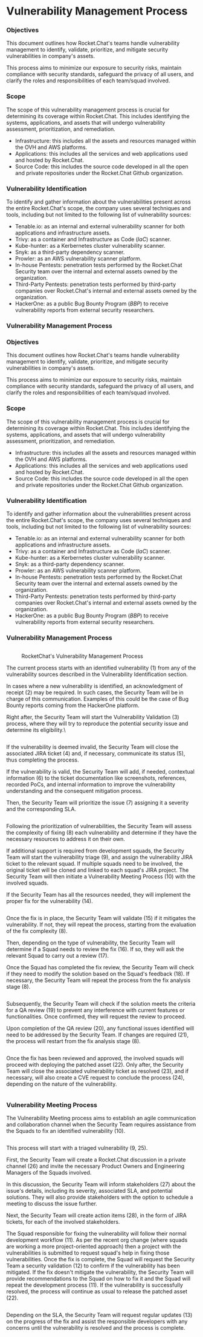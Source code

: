 # Vulnerability Management Process

### Objectives

This document outlines how Rocket.Chat's teams handle vulnerability management to identify, validate, prioritize, and mitigate security vulnerabilities in company's assets.

This process aims to minimize our exposure to security risks, maintain compliance with security standards, safeguard the privacy of all users, and clarify the roles and responsibilities of each team/squad involved.

### Scope

The scope of this vulnerability management process is crucial for determining its coverage within Rocket.Chat. This includes identifying the systems, applications, and assets that will undergo vulnerability assessment, prioritization, and remediation.

* Infrastructure: this includes all the assets and resources managed within the OVH and AWS platforms.
* Applications: this includes all the services and web applications used and hosted by Rocket.Chat.
* Source Code: this includes the source code developed in all the open and private repositories under the Rocket.Chat Github organization.

### Vulnerability Identification

To identify and gather information about the vulnerabilities present across the entire Rocket.Chat's scope, the company uses several techniques and tools, including but not limited to the following list of vulnerability sources:

* Tenable.io: as an internal and external vulnerability scanner for both applications and infrastructure assets.
* Trivy: as a container and Infrastructure as Code (_IaC_) scanner.
* Kube-hunter: as a Kerbernetes cluster vulnerability scanner.
* Snyk: as a third-party dependency scanner.
* Prowler: as an AWS vulnerability scanner platform.
* In-house Pentests: penetration tests performed by the Rocket.Chat Security team over the internal and external assets owned by the organization.
* Third-Party Pentests: penetration tests performed by third-party companies over Rocket.Chat's internal and external assets owned by the organization.
* HackerOne: as a public Bug Bounty Program (_BBP_) to receive vulnerability reports from external security researchers.

### Vulnerability Management Process

### Objectives

This document outlines how Rocket.Chat's teams handle vulnerability management to identify, validate, prioritize, and mitigate security vulnerabilities in company's assets.

This process aims to minimize our exposure to security risks, maintain compliance with security standards, safeguard the privacy of all users, and clarify the roles and responsibilities of each team/squad involved.

### Scope

The scope of this vulnerability management process is crucial for determining its coverage within Rocket.Chat. This includes identifying the systems, applications, and assets that will undergo vulnerability assessment, prioritization, and remediation.

* Infrastructure: this includes all the assets and resources managed within the OVH and AWS platforms.
* Applications: this includes all the services and web applications used and hosted by Rocket.Chat.
* Source Code: this includes the source code developed in all the open and private repositories under the Rocket.Chat Github organization.

### Vulnerability Identification

To identify and gather information about the vulnerabilities present across the entire Rocket.Chat's scope, the company uses several techniques and tools, including but not limited to the following list of vulnerability sources:

* Tenable.io: as an internal and external vulnerability scanner for both applications and infrastructure assets.
* Trivy: as a container and Infrastructure as Code (_IaC_) scanner.
* Kube-hunter: as a Kerbernetes cluster vulnerability scanner.
* Snyk: as a third-party dependency scanner.
* Prowler: as an AWS vulnerability scanner platform.
* In-house Pentests: penetration tests performed by the Rocket.Chat Security team over the internal and external assets owned by the organization.
* Third-Party Pentests: penetration tests performed by third-party companies over Rocket.Chat's internal and external assets owned by the organization.
* HackerOne: as a public Bug Bounty Program (_BBP_) to receive vulnerability reports from external security researchers.

### Vulnerability Management Process

<figure><img src="../../../.gitbook/assets/vulnerability_management_process.png" alt=""><figcaption><p>RocketChat's Vulnerability Management Process</p></figcaption></figure>

The current process starts with an identified vulnerability (1) from any of the vulnerability sources described in the Vulnerability Identification section.

In cases where a new vulnerability is identified, an acknowledgment of receipt (2) may be required. In such cases, the Security Team will be in charge of this communication. Examples of this could be the case of Bug Bounty reports coming from the HackerOne platform.

Right after, the Security Team will start the Vulnerability Validation (3) process, where they will try to reproduce the potential security issue and determine its eligibility.\


<figure><img src="../../../.gitbook/assets/process_1.png" alt=""><figcaption></figcaption></figure>

If the vulnerability is deemed invalid, the Security Team will close the associated JIRA ticket (4) and, if necessary, communicate its status (5), thus completing the process.

If the vulnerability is valid, the Security Team will add, if needed, contextual information (6) to the ticket documentation like screenshots, references, recorded PoCs, and internal information to improve the vulnerability understanding and the consequent mitigation process.

Then, the Security Team will prioritize the issue (7) assigning it a severity and the corresponding SLA.

<figure><img src="../../../.gitbook/assets/process_2.png" alt=""><figcaption></figcaption></figure>

Following the prioritization of vulnerabilities, the Security Team will assess the complexity of fixing (8) each vulnerability and determine if they have the necessary resources to address it on their own.

If additional support is required from development squads, the Security Team will start the vulnerability triage (9), and assign the vulnerability JIRA ticket to the relevant squad. If multiple squads need to be involved, the original ticket will be cloned and linked to each squad's JIRA project. The Security Team will then initiate a Vulnerability Meeting Process (10) with the involved squads.

If the Security Team has all the resources needed, they will implement the proper fix for the vulnerability (14).

<figure><img src="../../../.gitbook/assets/process_3.png" alt=""><figcaption></figcaption></figure>

Once the fix is in place, the Security Team will validate (15) if it mitigates the vulnerability. If not, they will repeat the process, starting from the evaluation of the fix complexity (8).

Then, depending on the type of vulnerability, the Security Team will determine if a Squad needs to review the fix (16). If so, they will ask the relevant Squad to carry out a review (17).

Once the Squad has completed the fix review, the Security Team will check if they need to modify the solution based on the Squad's feedback (18). If necessary, the Security Team will repeat the process from the fix analysis stage (8).

<figure><img src="../../../.gitbook/assets/process_4.png" alt=""><figcaption></figcaption></figure>

Subsequently, the Security Team will check if the solution meets the criteria for a QA review (19) to prevent any interference with current features or functionalities. Once confirmed, they will request the review to proceed.

Upon completion of the QA review (20), any functional issues identified will need to be addressed by the Security Team. If changes are required (21), the process will restart from the fix analysis stage (8).

<figure><img src="../../../.gitbook/assets/process_5.png" alt=""><figcaption></figcaption></figure>

Once the fix has been reviewed and approved, the involved squads will proceed with deploying the patched asset (22). Only after, the Security Team will close the associated vulnerability ticket as resolved (23), and if necessary, will also create a CVE request to conclude the process (24), depending on the nature of the vulnerability.

<figure><img src="../../../.gitbook/assets/process_6.png" alt=""><figcaption></figcaption></figure>

### Vulnerability Meeting Process

The Vulnerability Meeting process aims to establish an agile communication and collaboration channel when the Security Team requires assistance from the Squads to fix an identified vulnerability (10).

<figure><img src="../../../.gitbook/assets/vulnerability_meeting_process.png" alt=""><figcaption></figcaption></figure>

This process will start with a triaged vulnerability (9, 25).

First, the Security Team will create a Rocket.Chat discussion in a private channel (26) and invite the necessary Product Owners and Engineering Managers of the Squads involved.

In this discussion, the Security Team will inform stakeholders (27) about the issue's details, including its severity, associated SLA, and potential solutions. They will also provide stakeholders with the option to schedule a meeting to discuss the issue further.

Next, the Security Team will create action items (28), in the form of JIRA tickets, for each of the involved stakeholders.

The Squad responsible for fixing the vulnerability will follow their normal development workflow (11). As per the recent org change (where squads are working a more project-oriented approach) then a project with the vulnerabilities is submitted to request squad's help in fixing those vulnerabilities. Once the fix is complete, the Squad will request the Security Team a security validation (12) to confirm if the vulnerability has been mitigated. If the fix doesn't mitigate the vulnerability, the Security Team will provide recommendations to the Squad on how to fix it and the Squad will repeat the development process (11). If the vulnerability is successfully resolved, the process will continue as usual to release the patched asset (22).

<figure><img src="../../../.gitbook/assets/process_7.png" alt=""><figcaption></figcaption></figure>

Depending on the SLA, the Security Team will request regular updates (13) on the progress of the fix and assist the responsible developers with any concerns until the vulnerability is resolved and the process is complete.
